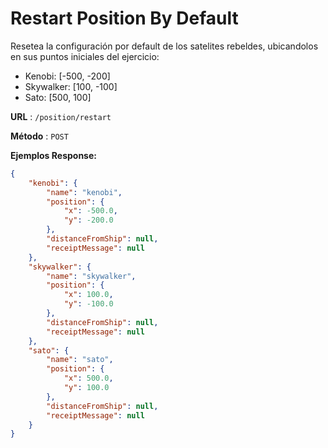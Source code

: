 # Restart Position By Default

Resetea la configuración por default de los satelites rebeldes, ubicandolos en sus puntos iniciales del ejercicio:

* Kenobi: [-500, -200] 
* Skywalker: [100, -100] 
* Sato: [500, 100] 


**URL** : `/position/restart`

**Método** : `POST`

**Ejemplos Response:**
```json
{
    "kenobi": {
        "name": "kenobi",
        "position": {
            "x": -500.0,
            "y": -200.0
        },
        "distanceFromShip": null,
        "receiptMessage": null
    },
    "skywalker": {
        "name": "skywalker",
        "position": {
            "x": 100.0,
            "y": -100.0
        },
        "distanceFromShip": null,
        "receiptMessage": null
    },
    "sato": {
        "name": "sato",
        "position": {
            "x": 500.0,
            "y": 100.0
        },
        "distanceFromShip": null,
        "receiptMessage": null
    }
}
```


